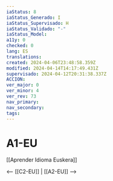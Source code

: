 ```yaml
---
iaStatus: 8
iaStatus_Generado: I
iaStatus_Supervisado: H
iaStatus_Validado: "-"
iaStatus_Model: 
a11y: 0
checked: 0
lang: ES
translations: 
created: 2024-04-06T23:48:58.359Z
modified: 2024-04-14T14:17:49.431Z
supervisado: 2024-04-12T20:31:38.337Z
ACCION: 
ver_major: 0
ver_minor: 4
ver_rev: 73
nav_primary: 
nav_secondary: 
tags:
---
```

# A1-EU

[[Aprender Idioma Euskera]]

<-- [[C2-EU]] | [[A2-EU]] -->